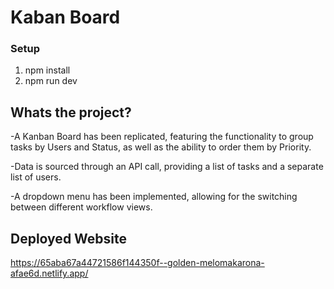 # Kaban Board

### Setup
1. npm install
2. npm run dev

## Whats the project?
-A Kanban Board has been replicated, featuring the functionality to group tasks by Users and Status, as well as the ability to order them by Priority.

-Data is sourced through an API call, providing a list of tasks and a separate list of users.

-A dropdown menu has been implemented, allowing for the switching between different workflow views.

## Deployed Website
https://65aba67a44721586f144350f--golden-melomakarona-afae6d.netlify.app/
